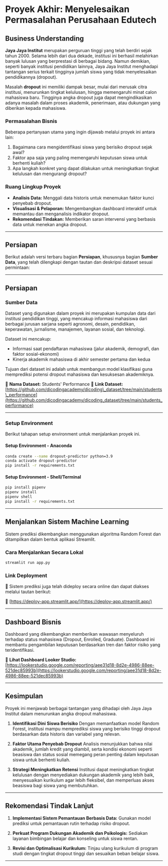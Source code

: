 # Proyek Akhir: Menyelesaikan Permasalahan Perusahaan Edutech

## Business Understanding

**Jaya Jaya Institut** merupakan perguruan tinggi yang telah berdiri sejak tahun 2000. Selama lebih dari dua dekade, institusi ini berhasil melahirkan banyak lulusan yang berprestasi di berbagai bidang. Namun demikian, seperti banyak institusi pendidikan lainnya, Jaya Jaya Institut menghadapi tantangan serius terkait tingginya jumlah siswa yang tidak menyelesaikan pendidikannya (dropout).

Masalah **dropout** ini memiliki dampak besar, mulai dari merusak citra institusi, menurunkan tingkat kelulusan, hingga memengaruhi minat calon mahasiswa baru. Tingginya angka dropout juga dapat mengindikasikan adanya masalah dalam proses akademik, penerimaan, atau dukungan yang diberikan kepada mahasiswa.

### Permasalahan Bisnis

Beberapa pertanyaan utama yang ingin dijawab melalui proyek ini antara lain:

1. Bagaimana cara mengidentifikasi siswa yang berisiko dropout sejak awal?
2. Faktor apa saja yang paling memengaruhi keputusan siswa untuk berhenti kuliah?
3. Apa langkah konkret yang dapat dilakukan untuk meningkatkan tingkat kelulusan dan mengurangi dropout?

### Ruang Lingkup Proyek

* **Analisis Data:** Menggali data historis untuk menemukan faktor kunci penyebab dropout.
* **Visualisasi & Pelaporan:** Mengembangkan dashboard interaktif untuk memantau dan menganalisis indikator dropout.
* **Rekomendasi Tindakan:** Memberikan saran intervensi yang berbasis data untuk menekan angka dropout.

---

## Persiapan

Berikut adalah versi terbaru bagian **Persiapan**, khususnya bagian **Sumber Data**, yang telah dilengkapi dengan tautan dan deskripsi dataset sesuai permintaan:

---

## Persiapan

### Sumber Data

Dataset yang digunakan dalam proyek ini merupakan kumpulan data dari institusi pendidikan tinggi, yang mencakup informasi mahasiswa dari berbagai jurusan sarjana seperti agronomi, desain, pendidikan, keperawatan, jurnalisme, manajemen, layanan sosial, dan teknologi.

Dataset ini mencakup:

* Informasi saat pendaftaran mahasiswa (jalur akademik, demografi, dan faktor sosial-ekonomi)
* Kinerja akademik mahasiswa di akhir semester pertama dan kedua

Tujuan dari dataset ini adalah untuk membangun model klasifikasi guna memprediksi potensi dropout mahasiswa dan kesuksesan akademiknya.

📄 **Nama Dataset:** Students' Performance
🔗 **Link Dataset:** [https://github.com/dicodingacademy/dicoding\_dataset/tree/main/students\_performance](https://github.com/dicodingacademy/dicoding_dataset/tree/main/students_performance)

---

### Setup Environment

Berikut tahapan setup environment untuk menjalankan proyek ini.

#### Setup Environment - Anaconda

```bash
conda create --name dropout-predictor python=3.9
conda activate dropout-predictor
pip install -r requirements.txt
````

#### Setup Environment - Shell/Terminal

```bash
pip install pipenv
pipenv install
pipenv shell
pip install -r requirements.txt
```

---

## Menjalankan Sistem Machine Learning

Sistem prediksi dikembangkan menggunakan algoritma Random Forest dan ditampilkan dalam bentuk aplikasi Streamlit.

### Cara Menjalankan Secara Lokal

```bash
streamlit run app.py
```

### Link Deployment

🚀 Sistem prediksi juga telah dideploy secara online dan dapat diakses melalui tautan berikut:

🔗 [https://deploy-app.streamlit.app/](https://deploy-app.streamlit.app/)

---

## Dashboard Bisnis

Dashboard yang dikembangkan memberikan wawasan menyeluruh terhadap status mahasiswa (Dropout, Enrolled, Graduate). Dashboard ini membantu pengambilan keputusan berdasarkan tren dan faktor risiko yang teridentifikasi.

🔗 **Lihat Dashboard Looker Studio:**
[https://lookerstudio.google.com/reporting/aee31d18-8d2e-4986-88ee-521dec85993b](https://lookerstudio.google.com/reporting/aee31d18-8d2e-4986-88ee-521dec85993b)

---

## Kesimpulan

Proyek ini menjawab berbagai tantangan yang dihadapi oleh Jaya Jaya Institut dalam menurunkan angka dropout mahasiswa.

1. **Identifikasi Dini Siswa Berisiko**
   Dengan memanfaatkan model Random Forest, institusi mampu memprediksi siswa yang berisiko tinggi dropout berdasarkan data historis dan variabel yang relevan.

2. **Faktor Utama Penyebab Dropout**
   Analisis menunjukkan bahwa nilai akademik, jumlah kredit yang diambil, serta kondisi ekonomi seperti beasiswa dan status sosial memegang peran penting dalam keputusan siswa untuk berhenti kuliah.

3. **Strategi Meningkatkan Retensi**
   Institusi dapat meningkatkan tingkat kelulusan dengan menyediakan dukungan akademik yang lebih baik, menyesuaikan kurikulum agar lebih fleksibel, dan memperluas akses beasiswa bagi siswa yang membutuhkan.

---

## Rekomendasi Tindak Lanjut

1. **Implementasi Sistem Pemantauan Berbasis Data:**
   Gunakan model prediksi untuk pemantauan rutin terhadap risiko dropout.

2. **Perkuat Program Dukungan Akademik dan Psikologis:**
   Sediakan layanan bimbingan belajar dan konseling untuk siswa rentan.

3. **Revisi dan Optimalisasi Kurikulum:**
   Tinjau ulang kurikulum di program studi dengan tingkat dropout tinggi dan sesuaikan beban belajar siswa.

---
